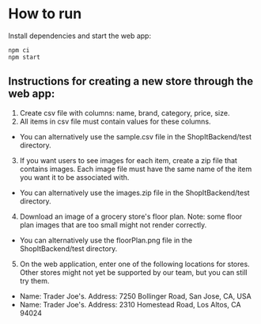 # How to run

Install dependencies and start the web app: 
```
npm ci
npm start
```
## Instructions for creating a new store through the web app:

1. Create csv file with columns: name, brand, category, price, size. 
2. All items in csv file must contain values for these columns. 
 - You can alternatively use the sample.csv file in the ShopItBackend/test directory. 
3. If you want users to see images for each item, create a zip file that contains images. Each image file must have the same name of the item you want it to be associated with.
 - You can alternatively use the images.zip file in the ShopItBackend/test directory. 
4. Download an image of a grocery store's floor plan. Note: some floor plan images that are too small might not render correctly. 
  - You can alternatively use the floorPlan.png file in the ShopItBackend/test directory. 
5. On the web application, enter one of the following locations for stores. Other stores might not yet be supported by our team, but you can still try them. 
  - Name: Trader Joe's. Address: 7250 Bollinger Road, San Jose, CA, USA
  - Name: Trader Joe's. Address: 2310 Homestead Road, Los Altos, CA 94024
